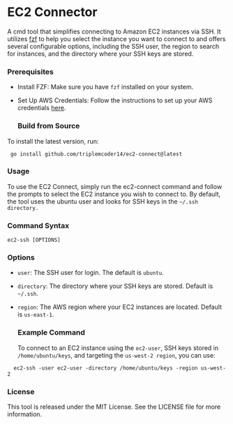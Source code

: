 # EC2 Connector

A cmd tool that simplifies connecting to Amazon EC2 instances via SSH. It utilizes [fzf](https://github.com/junegunn/fzf) to help you select the instance you want to connect to and offers several configurable options, including the SSH user, the region to search for instances, and the directory where your SSH keys are stored.

### Prerequisites

- Install FZF: Make sure you have ```fzf``` installed on your system.
- Set Up AWS Credentials: Follow the instructions to set up your AWS credentials [here](https://docs.aws.amazon.com/sdk-for-java/v1/developer-guide/setup-credentials.html).

  ### Build from Source
To install the latest version, run:

```
 go install github.com/triplemcoder14/ec2-connect@latest
```

### Usage

To use the EC2 Connect, simply run the ec2-connect command and follow the prompts to select the EC2 instance you wish to connect to. By default, the tool uses the ubuntu user and looks for SSH keys in the ```~/.ssh directory.```

### Command Syntax

```
ec2-ssh [OPTIONS]
```
### Options

- ``user``: The SSH user for login. The default is ``ubuntu``.
- ``directory``: The directory where your SSH keys are stored. Default is ```~/.ssh```.
- ``region``: The AWS region where your EC2 instances are located. Default is ``us-east-1``.

  ### Example Command

  To connect to an EC2 instance using the ``ec2-user``, SSH keys stored in ``/home/ubuntu/keys``, and targeting the ``us-west-2 region``, you can use:

```
  ec2-ssh -user ec2-user -directory /home/ubuntu/keys -region us-west-2
```

### License

This tool is released under the MIT License. See the LICENSE file for more information.

